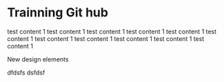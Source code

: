 # Trainning Git hub
test content 1
test content 1
test content 1
test content 1
test content 1
test content 1
test content 1
test content 1
test content 1
test content 1
test content 1

New design elements 
<html>
dfdsfs
dsfdsf